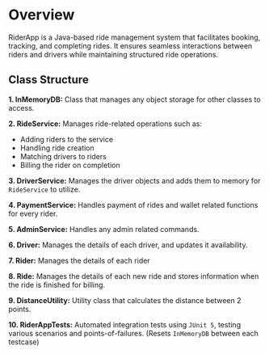 # Overview

RiderApp is a Java-based ride management system that facilitates booking, tracking, and completing rides. It ensures
seamless interactions between riders and drivers while maintaining structured ride operations.

## Class Structure

**1. InMemoryDB:** Class that manages any object storage for other classes to access.

**2. RideService:** Manages ride-related operations such as:

- Adding riders to the service
- Handling ride creation
- Matching drivers to riders
- Billing the rider on completion

**3. DriverService:** Manages the driver objects and adds them to memory for `RideService` to utilize.

**4. PaymentService:** Handles payment of rides and wallet related functions for every rider.

**5. AdminService:** Handles any admin related commands.

**6. Driver:** Manages the details of each driver, and updates it availability.

**7. Rider:** Manages the details of each rider

**8. Ride:** Manages the details of each new ride and stores information when the ride is finished for billing.

**9. DistanceUtility:** Utility class that calculates the distance between 2 points.

**10. RiderAppTests:** Automated integration tests using `JUnit 5`, testing various scenarios and points-of-failures. (Resets
`InMemoryDB` between each testcase)
